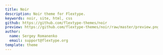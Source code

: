 ```yaml
---
title: Noir
description: Noir theme for Flextype.
keywords: noir, site, html, css
github: https://github.com/flextype-themes/noir
preview: https://github.com/flextype-themes/noir/raw/master/preview.png
author:
  name: Sergey Romanenko
  email: support@flextype.org
template: theme
---
```

